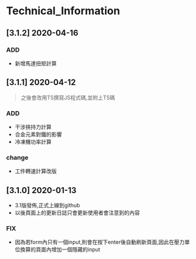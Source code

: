 # Technical_Information

## [3.1.2] 2020-04-16

### ADD

- 新增馬達扭矩計算

## [3.1.1] 2020-04-12

> 之後會改用TS撰寫JS程式碼,並附上TS碼

### ADD

- 干涉挾持力計算
- 合金元素對鐵的影響
- 冷凍機功率計算

### change

- 工件轉速計算改版

## [3.1.0] 2020-01-13

- 3.1版發佈,正式上線到github
- 以後頁面上的更新日誌只會更新使用者會注意到的內容

### FIX

- 因為若form內只有一個input,則會在按下enter後自動刷新頁面,因此在壓力單位換算的頁面內增加一個隱藏的input

